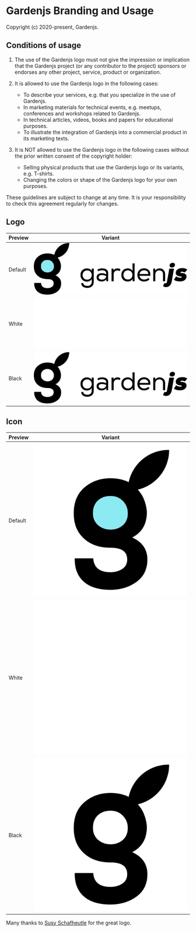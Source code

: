 # Gardenjs Branding and Usage

Copyright (c) 2020-present, Gardenjs.

## Conditions of usage

1. The use of the Gardenjs logo must not give the impression or implication that the Gardenjs project (or any contributor to the project) sponsors or endorses any other project, service, product or organization.

2. It is allowed to use the Gardenjs logo in the following cases:
   * To describe your services, e.g. that you specialize in the use of Gardenjs.
   * In marketing materials for technical events, e.g. meetups, conferences and workshops related to Gardenjs.
   * In technical articles, videos, books and papers for educational purposes.
   * To illustrate the integration of Gardenjs into a commercial product in its marketing texts.

3. It is NOT allowed to use the Gardenjs logo in the following cases without the prior written consent of the copyright holder:
   * Selling physical products that use the Gardenjs logo or its variants, e.g. T-shirts.
   * Changing the colors or shape of the Gardenjs logo for your own purposes.

These guidelines are subject to change at any time. It is your responsibility to check this agreement regularly for changes.

## Logo

| Preview | Variant |
|---|---|
| Default | ![Default](./logo/logo_gardenjs_default.svg) |  
| White | ![Inverse](./logo/logo_gardenjs_white.svg) |
| Black | ![Inverse](./logo/logo_gardenjs_black.svg) |

## Icon

| Preview | Variant |
|---|---|
| Default | ![Default](./icon/icon_gardenjs_default.svg) |  
| White | ![Inverse](./icon/icon_gardenjs_white.svg) |
| Black | ![Inverse](./icon/icon_gardenjs_black.svg) |

Many thanks to <a href="https://www.susyschafheutle.de/" target="_blank">Susy Schafheutle</a> for the great logo.
